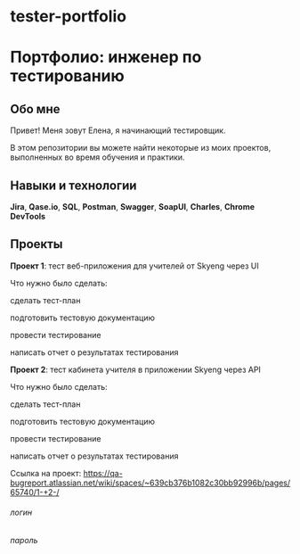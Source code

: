 # tester-portfolio

# Портфолио: инженер по тестированию

## Обо мне

Привет! Меня зовут Елена, я начинающий тестировщик.

В этом репозитории вы можете найти некоторые из моих проектов, выполненных во время обучения и практики.

## Навыки и технологии

**Jira**, **Qase.io**, **SQL**, **Postman**, **Swagger**, **SoapUI**, **Charles**, **Chrome DevTools**

## Проекты

**Проект 1**: тест веб-приложения для учителей от Skyeng через UI

Что нужно было сделать:

сделать тест-план

подготовить тестовую документацию

провести тестирование

написать отчет о результатах тестирования

**Проект 2**: тест кабинета учителя в приложении Skyeng через API

Что нужно было сделать:

сделать тест-план

подготовить тестовую документацию

провести тестирование

написать отчет о результатах тестирования

Ссылка на проект: https://qa-bugreport.atlassian.net/wiki/spaces/~639cb376b1082c30bb92996b/pages/65740/1-+2-/

###### логин 

###### пароль 

